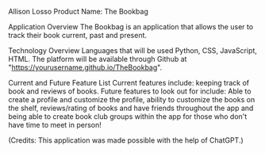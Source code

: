 Allison Losso
Product Name: The Bookbag

Application Overview
The Bookbag is an application that allows the user to track their book current, past and present.

Technology Overview
Languages that will be used Python, CSS, JavaScript, HTML. The platform will be available through Github at "https://yourusername.github.io/TheBookbag".

Current and Future Feature List
Current features include: keeping track of book and reviews of books. 
Future features to look out for include: Able to create a profile and customize the profile, ability to customize the books on the shelf, reviews/rating of books and have friends throughout the app and being able to create book club groups within the app for those who don't have time to meet in person!

(Credits: This application was made possible with the help of ChatGPT.)
